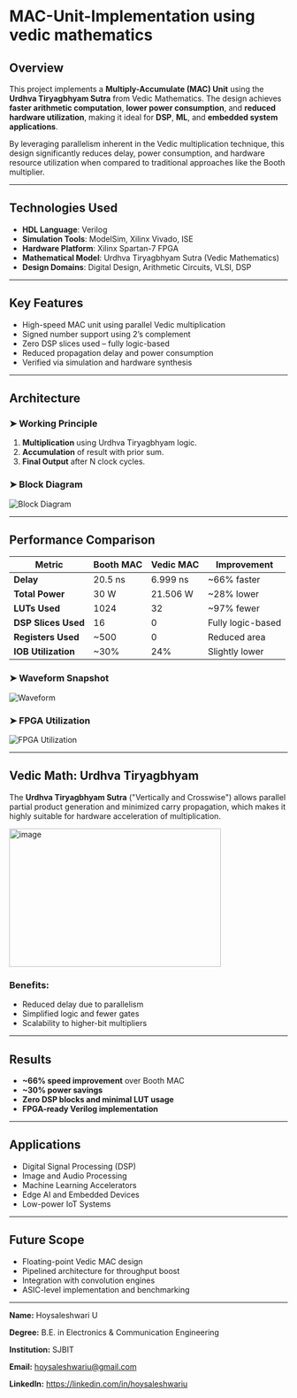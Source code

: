 # MAC-Unit-Implementation using vedic mathematics 

##  Overview

This project implements a **Multiply-Accumulate (MAC) Unit** using the **Urdhva Tiryagbhyam Sutra** from Vedic Mathematics. The design achieves **faster arithmetic computation**, **lower power consumption**, and **reduced hardware utilization**, making it ideal for **DSP**, **ML**, and **embedded system applications**.

By leveraging parallelism inherent in the Vedic multiplication technique, this design significantly reduces delay, power consumption, and hardware resource utilization when compared to traditional approaches like the Booth multiplier.

---

##  Technologies Used

- **HDL Language**: Verilog
- **Simulation Tools**: ModelSim, Xilinx Vivado, ISE
- **Hardware Platform**: Xilinx Spartan-7 FPGA
- **Mathematical Model**: Urdhva Tiryagbhyam Sutra (Vedic Mathematics)
- **Design Domains**: Digital Design, Arithmetic Circuits, VLSI, DSP

---

## Key Features

- High-speed MAC unit using parallel Vedic multiplication
- Signed number support using 2’s complement
- Zero DSP slices used – fully logic-based
- Reduced propagation delay and power consumption
- Verified via simulation and hardware synthesis

---

## Architecture

### ➤ Working Principle
1. **Multiplication** using Urdhva Tiryagbhyam logic.
2. **Accumulation** of result with prior sum.
3. **Final Output** after N clock cycles.

### ➤ Block Diagram
![Block Diagram](https://github.com/user-attachments/assets/e0b9e0ba-eb6a-459b-bdd5-cb189d8a3d1c)

---

## Performance Comparison

| Metric                  | Booth MAC        | Vedic MAC         | Improvement       |
|-------------------------|------------------|-------------------|-------------------|
| **Delay**               | 20.5 ns          | 6.999 ns          | ~66% faster       |
| **Total Power**         | 30 W             | 21.506 W          | ~28% lower        |
| **LUTs Used**           | 1024             | 32                | ~97% fewer        |
| **DSP Slices Used**     | 16               | 0                 | Fully logic-based |
| **Registers Used**      | ~500             | 0                 | Reduced area      |
| **IOB Utilization**     | ~30%             | 24%               | Slightly lower    |

### ➤ Waveform Snapshot
![Waveform](https://github.com/user-attachments/assets/52d0bbb4-3e70-4720-8238-350df59887d5)

### ➤ FPGA Utilization
![FPGA Utilization](https://github.com/user-attachments/assets/796a3885-7033-4824-a79e-6528dbfe90b0)

---

## Vedic Math: Urdhva Tiryagbhyam

The **Urdhva Tiryagbhyam Sutra** ("Vertically and Crosswise") allows parallel partial product generation and minimized carry propagation, which makes it highly suitable for hardware acceleration of multiplication.


<img width="383" height="250" alt="image" src="https://github.com/user-attachments/assets/0a184f85-b1db-4300-8605-7360a2bb2cc9" />


### Benefits:
- Reduced delay due to parallelism
- Simplified logic and fewer gates
- Scalability to higher-bit multipliers

---

## Results

-  **~66% speed improvement** over Booth MAC
-  **~30% power savings**
-  **Zero DSP blocks and minimal LUT usage**
-  **FPGA-ready Verilog implementation**

---

## Applications

- Digital Signal Processing (DSP)
- Image and Audio Processing
- Machine Learning Accelerators
- Edge AI and Embedded Devices
- Low-power IoT Systems

---

## Future Scope

- Floating-point Vedic MAC design
- Pipelined architecture for throughput boost
- Integration with convolution engines
- ASIC-level implementation and benchmarking

---
**Name:** Hoysaleshwari U

**Degree:** B.E. in Electronics & Communication Engineering 

**Institution:** SJBIT

**Email:** hoysaleshwariu@gmail.com

**LinkedIn:** https://linkedin.com/in/hoysaleshwariu


